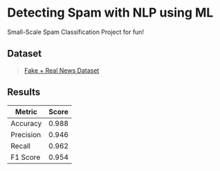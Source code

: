 # Detecting Spam with NLP using ML

Small-Scale Spam Classification Project for fun! 


## Dataset
>[Fake + Real News Dataset](https://archive.ics.uci.edu/ml/machine-learning-databases/00228/)


## Results
| Metric    | Score |
|-----------|-------|
| Accuracy  | 0.988 |
| Precision | 0.946 |
| Recall    | 0.962 |
| F1 Score  | 0.954 | 
